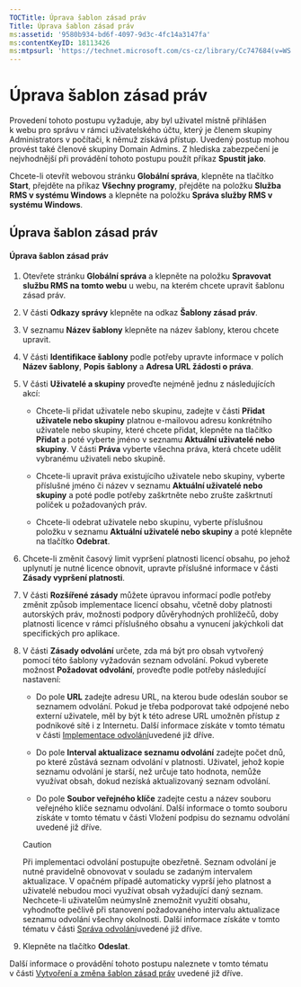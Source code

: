 ```yaml
---
TOCTitle: Úprava šablon zásad práv
Title: Úprava šablon zásad práv
ms:assetid: '9580b934-bd6f-4097-9d3c-4fc14a3147fa'
ms:contentKeyID: 18113426
ms:mtpsurl: 'https://technet.microsoft.com/cs-cz/library/Cc747684(v=WS.10)'
---
```


Úprava šablon zásad práv
========================

Provedení tohoto postupu vyžaduje, aby byl uživatel místně přihlášen k webu pro správu v rámci uživatelského účtu, který je členem skupiny Administrators v počítači, k němuž získává přístup. Uvedený postup mohou provést také členové skupiny Domain Admins. Z hlediska zabezpečení je nejvhodnější při provádění tohoto postupu použít příkaz **Spustit jako**.

Chcete-li otevřít webovou stránku **Globální správa**, klepněte na tlačítko **Start**, přejděte na příkaz **Všechny programy**, přejděte na položku **Služba RMS v systému Windows** a klepněte na položku **Správa služby RMS v systému Windows**.

Úprava šablon zásad práv
------------------------

#### Úprava šablon zásad práv

1.  Otevřete stránku **Globální správa** a klepněte na položku **Spravovat službu RMS na tomto webu** u webu, na kterém chcete upravit šablonu zásad práv.

2.  V části **Odkazy správy** klepněte na odkaz **Šablony zásad práv**.

3.  V seznamu **Název šablony** klepněte na název šablony, kterou chcete upravit.

4.  V části **Identifikace šablony** podle potřeby upravte informace v polích **Název šablony**, **Popis šablony** a **Adresa URL žádosti o práva**.

5.  V části **Uživatelé a skupiny** proveďte nejméně jednu z následujících akcí:

    -   Chcete-li přidat uživatele nebo skupinu, zadejte v části **Přidat uživatele nebo skupiny** platnou e-mailovou adresu konkrétního uživatele nebo skupiny, které chcete přidat, klepněte na tlačítko **Přidat** a poté vyberte jméno v seznamu **Aktuální uživatelé nebo skupiny**. V části **Práva** vyberte všechna práva, která chcete udělit vybranému uživateli nebo skupině.

    -   Chcete-li upravit práva existujícího uživatele nebo skupiny, vyberte příslušné jméno či název v seznamu **Aktuální uživatelé nebo skupiny** a poté podle potřeby zaškrtněte nebo zrušte zaškrtnutí políček u požadovaných práv.

    -   Chcete-li odebrat uživatele nebo skupinu, vyberte příslušnou položku v seznamu **Aktuální uživatelé nebo skupiny** a poté klepněte na tlačítko **Odebrat**.

6.  Chcete-li změnit časový limit vypršení platnosti licencí obsahu, po jehož uplynutí je nutné licence obnovit, upravte příslušné informace v části **Zásady vypršení platnosti**.

7.  V části **Rozšířené zásady** můžete úpravou informací podle potřeby změnit způsob implementace licencí obsahu, včetně doby platnosti autorských práv, možnosti podpory důvěryhodných prohlížečů, doby platnosti licence v rámci příslušného obsahu a vynucení jakýchkoli dat specifických pro aplikace.

8.  V části **Zásady odvolání** určete, zda má být pro obsah vytvořený pomocí této šablony vyžadován seznam odvolání. Pokud vyberete možnost **Požadovat odvolání**, proveďte podle potřeby následující nastavení:

    -   Do pole **URL** zadejte adresu URL, na kterou bude odeslán soubor se seznamem odvolání. Pokud je třeba podporovat také odpojené nebo externí uživatele, měl by být k této adrese URL umožněn přístup z podnikové sítě i z Internetu. Další informace získáte v tomto tématu v části [Implementace odvolání](https://technet.microsoft.com/4735f060-7197-4ae2-830a-f91bcc4de30a)uvedené již dříve.

    -   Do pole **Interval aktualizace seznamu odvolání** zadejte počet dnů, po které zůstává seznam odvolání v platnosti. Uživatel, jehož kopie seznamu odvolání je starší, než určuje tato hodnota, nemůže využívat obsah, dokud nezíská aktualizovaný seznam odvolání.
    
    -   Do pole **Soubor veřejného klíče** zadejte cestu a název souboru veřejného klíče seznamu odvolání. Další informace o tomto souboru získáte v tomto tématu v části Vložení podpisu do seznamu odvolání uvedené již dříve.

    > [!CAUTION]
    > Při implementaci odvolání postupujte obezřetně. Seznam odvolání je nutné pravidelně obnovovat v souladu se zadaným intervalem aktualizace. V opačném případě automaticky vyprší jeho platnost a uživatelé nebudou moci využívat obsah vyžadující daný seznam. Nechcete-li uživatelům neúmyslně znemožnit využití obsahu, vyhodnoťte pečlivě při stanovení požadovaného intervalu aktualizace seznamu odvolání všechny okolnosti. Další informace získáte v tomto tématu v části [Správa odvolání](https://technet.microsoft.com/df732a7d-1fb0-4845-87ca-fab4bc5f98a0)uvedené již dříve. 

9.  Klepněte na tlačítko **Odeslat**.

Další informace o provádění tohoto postupu naleznete v tomto tématu v části [Vytvoření a změna šablon zásad práv](https://technet.microsoft.com/6014176f-ef71-4d29-b3e3-da129c18563d) uvedené již dříve.
